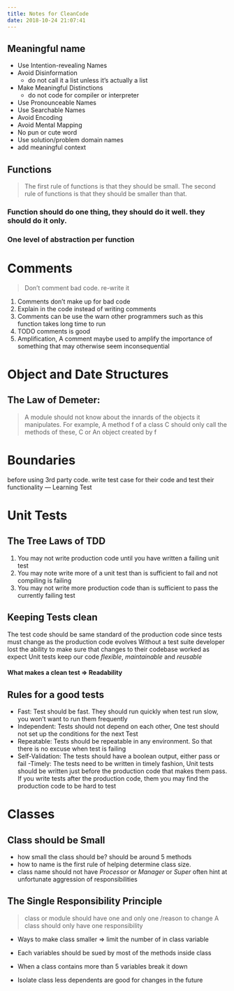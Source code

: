 ```yaml
---
title: Notes for CleanCode
date: 2018-10-24 21:07:41
---
```


## Meaningful name
* Use Intention-revealing Names
* Avoid Disinformation 
	* do not call it a list unless it’s actually a list
* Make Meaningful Distinctions
	* do not code for compiler or interpreter	
* 	Use Pronounceable Names
* Use Searchable Names
* Avoid Encoding
* Avoid Mental Mapping
* No pun or cute word
* Use solution/problem domain names
* add meaningful context

##   Functions
>  The first rule of functions is that they should be small. The second rule of functions is that they should be smaller than that.

### Function should do one thing, they should do it well. they should do it only.
### One level of abstraction per function

#  Comments
> Don’t comment bad code. re-write it

1. Comments don’t make up for bad code
2. Explain in the code instead of writing comments
3. Comments can be use the warn other programmers such as this function takes long time to run 
4. TODO comments is good
5. Amplification, A comment maybe used to amplify the importance of something that may otherwise seem inconsequential

# Object and Date Structures
## The Law of Demeter:
> A module should not know about the innards of the objects it manipulates.
> For example, A method f of a class C should only call the methods of these, C or An object created by f

 
# Boundaries
before using 3rd party code. write test case for their code and test their functionality — Learning Test

# Unit Tests
## The Tree Laws of TDD
1. You may not write production code until you have written a failing unit test
2. You may note write more of a unit test than is sufficient to fail and not compiling is failing
3. You may not write more production code than is sufficient to pass the currently failing test

## Keeping Tests clean
The test code should be same standard of the production code since tests must change as the production code evolves
Without a test suite developer lost the ability to make sure that changes to their codebase worked as expect 
Unit tests keep our code *flexible*, *maintainable* and *reusable*

#### What makes a clean test => Readability

## Rules for a good tests
- Fast: Test should be fast. They should run quickly when test run slow, you won’t want to run them frequently 
-  Independent: Tests should not depend on each other, One test should not set up the conditions for the next Test
-  Repeatable: Tests should be repeatable in any environment. So that there is no excuse when test is failing
- Self-Validation: The tests should have a boolean output, either pass or fail
-Timely: The tests need to be written in timely fashion, Unit tests should be written just before the production code that makes them pass. If you write tests after the production code, them you may find the production code to be hard to test


# Classes
## Class should be Small
* how small the class should be? should be around 5 methods
* how to name is the first rule of helping determine class size. 
* class name should not have *Processor* or *Manager* or *Super* often hint at unfortunate aggression of responsibilities
 
## The Single Responsibility Principle
> class or module should have one and only one /reason to change
> A class should only have one responsibility
> 

- Ways to make class smaller => limit the number of in class variable 

- Each variables should be sued by most of the methods inside class

- When a class contains more than 5 variables break it down

- Isolate class less dependents are good for changes in the future
